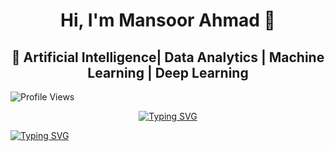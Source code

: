 <div align="center">

  # Hi, I'm Mansoor Ahmad 👋  

</div>
<div align="center">

 ## 🚀 Artificial Intelligence| Data Analytics | Machine Learning | Deep Learning

</div>

![Profile Views](https://komarev.com/ghpvc/?username=Mansoor387&color=blue)
<div align="center">

  
[![Typing SVG](https://readme-typing-svg.herokuapp.com?font=Fira+Code&pause=1000&color=1E90FF&center=true&vCenter=true&width=435&lines=Convert+Data+into+Stories;Data+Science+Aspirant;Machine+Learning+Explorer;AI+Deep+Learning+Learner;Passionate+about+Data+Visualization)](https://git.io/typing-svg)

</div>



[![Typing SVG](https://readme-typing-svg.herokuapp.com?font=Fira+Code&pause=1000&color=FF0000&center=true&vCenter=true&width=435&lines=Convert+Data+into+Stories;Data+Science+Aspirant;Machine+Learning+Explorer;AI+Deep+Learning+Learner;Passionate+about+Data+Visualization)](https://git.io/typing-svg)



